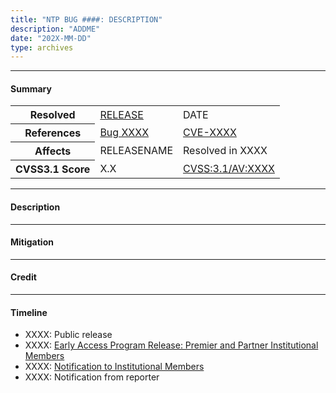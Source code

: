 ```yaml
---
title: "NTP BUG ####: DESCRIPTION"
description: "ADDME"
date: "202X-MM-DD"
type: archives
---
```


* * *

#### Summary

<table>
  <tbody>
	<tr>
		<th><b>Resolved</b></th>
		<td><a href="/support/securitynotice/4_2_8pXX-release-announcement/">RELEASE</a></td>
		<td>DATE</td>
	</tr>
	<tr>
		<th><b>References</b></th>
		<td><a href="https://bugs.ntp.org/show_bug.cgi?id=XXXX">Bug XXXX</a></td>
		<td><a href="https://nvd.nist.gov/vuln/detail/CVE-XXXX">CVE-XXXX</a></td>
	</tr>
	<tr>
		<th><b>Affects</b></th>
		<td>RELEASENAME</td>
		<td>Resolved in XXXX</td>
	</tr>
	<tr>
		<th><b>CVSS3.1 Score<b></th>
		<td>X.X</td>
		<td><a href="">CVSS:3.1/AV:XXXX</a></td>
	</tr>	
  </tbody>	
</table>

* * *
    
#### Description 



* * *
    
#### Mitigation



* * *

#### Credit



* * *

#### Timeline

* XXXX: Public release
* XXXX: [Early Access Program Release: Premier and Partner Institutional Members](https://www.nwtime.org/membership/benefits/)
* XXXX: [Notification to Institutional Members](https://www.nwtime.org/membership/benefits/)
* XXXX: Notification from reporter